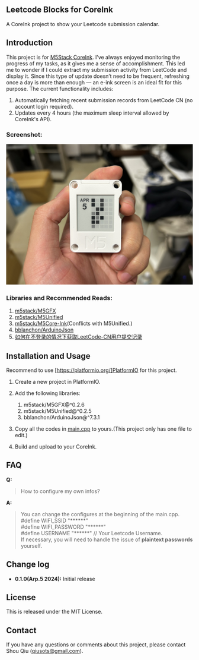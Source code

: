 ## **Leetcode Blocks for CoreInk**

A CoreInk project to show your Leetcode submission calendar.

## **Introduction**

This project is for [M5Stack CoreInk](https://docs.m5stack.com/en/core/coreink).
I’ve always enjoyed monitoring the progress of my tasks, as it gives me a sense of accomplishment.
This led me to wonder if I could extract my submission activity from LeetCode and display it. Since this type of update doesn’t need to be frequent, refreshing once a day is more than enough — an e-ink screen is an ideal fit for this purpose.
The current functionality includes:
1. Automatically fetching recent submission records from LeetCode CN (no account login required).
2. Updates every 4 hours (the maximum sleep interval allowed by CoreInk's API).

### **Screenshot:**

![./src/figure.jpg](./src/figure.jpg "screenshot1")

### **Libraries and Recommended Reads:**

1. [m5stack/M5GFX](https://github.com/m5stack/M5GFX)
2. [m5stack/M5Unified](https://github.com/m5stack/M5Unified)
3. [m5stack/M5Core-Ink](https://github.com/m5stack/M5Core-Ink)(Conflicts with M5Unified.)
4. [bblanchon/ArduinoJson](https://github.com/bblanchon/ArduinoJson)
5. [如何在不登录的情况下获取LeetCode-CN用户提交记录](https://blog.csdn.net/qq_32424059/article/details/106071201)

## **Installation and Usage**

Recommend to use [https://platformio.org/]PlatformIO for this project.

1. Create a new project in PlatformIO.

2. Add the following libraries:
    1. m5stack/M5GFX@^0.2.6
	2. m5stack/M5Unified@^0.2.5
	3. bblanchon/ArduinoJson@^7.3.1

3. Copy all the codes in [main.cpp](./src/main.cpp) to yours.(This project only has one file to edit.)

4. Build and upload to your CoreInk.

## **FAQ**

**Q:**
> How to configure my own infos?

**A:**
> You can change the configures at the beginning of the main.cpp.  
> #define WIFI_SSID "\*\*\*\*\*\*"  
> #define WIFI_PASSWORD "\*\*\*\*\*\*"  
> #define USERNAME "\*\*\*\*\*\*"  // Your Leetcode Username.  
> If necessary, you will need to handle the issue of **plaintext passwords** yourself.

## **Change log**

- **0.1.0(Arp.5 2024):** Initial release

## **License**

This is released under the MIT License.

## **Contact**

If you have any questions or comments about this project, please contact Shou Qiu (<qiusots@gmail.com>).